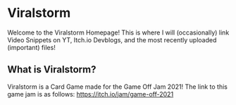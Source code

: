 # Viralstorm
Welcome to the Viralstorm Homepage! This is where I will (occasionally) link Video Snippets on YT, Itch.io Devblogs, and the most recently uploaded (important) files!

## What is Viralstorm?
Viralstorm is a Card Game made for the Game Off Jam 2021! The link to this game jam is as follows: https://itch.io/jam/game-off-2021
